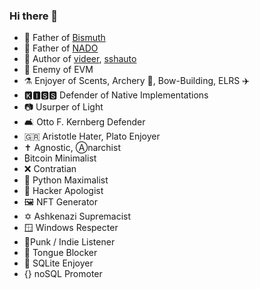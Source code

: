 ### Hi there 👋

- 🧒 Father of [Bismuth](https://github.com/bismuthfoundation/Bismuth)
- 👶 Father of [NADO](https://github.com/hclivess/nado)
- 📖 Author of [videer](https://github.com/hclivess/videer), [sshauto](https://github.com/hclivess/sshauto)
- 🥷 Enemy of EVM
- ⚗️ Enjoyer of Scents, Archery 🏹, Bow-Building, ELRS ✈️
- 🅺🅸🆂🆂 Defender of Native Implementations
- 📷 Usurper of Light
- 🛋️ Otto F. Kernberg Defender
- 🇬🇷 Aristotle Hater, Plato Enjoyer
- ✝️️ Agnostic, Ⓐnarchist
- ₿itcoin Minimalist
- ❌ Contratian
- 🐍 Python Maximalist
- 👤 Hacker Apologist
- 🖼️ NFT Generator
- ✡️ Ashkenazi Supremacist
- 🪟 Windows Respecter
- 🎸Punk / Indie Listener
- 🎷 Tongue Blocker
- 📙 SQLite Enjoyer
- {} noSQL Promoter
